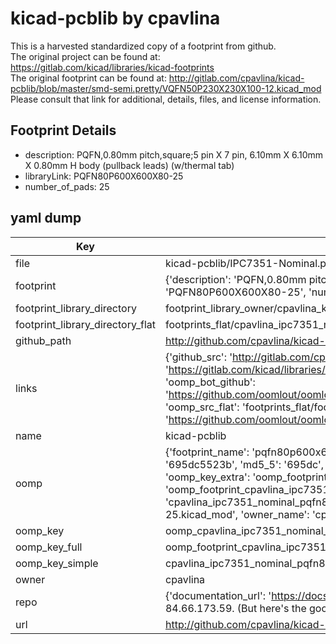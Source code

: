 # kicad-pcblib by cpavlina  
This is a harvested standardized copy of a footprint from github.  
The original project can be found at:  
https://gitlab.com/kicad/libraries/kicad-footprints  
The original footprint can be found at:
http://gitlab.com/cpavlina/kicad-pcblib/blob/master/smd-semi.pretty/VQFN50P230X230X100-12.kicad_mod
Please consult that link for additional, details, files, and license information.  
## Footprint Details
* description: PQFN,0.80mm pitch,square;5 pin X 7 pin, 6.10mm X 6.10mm X 0.80mm H body (pullback leads) (w/thermal tab)  
* libraryLink: PQFN80P600X600X80-25  
* number_of_pads: 25  
## yaml dump  
| Key | Value |  
| --- | --- |  
| file | kicad-pcblib/IPC7351-Nominal.pretty/PQFN80P600X600X80-25.kicad_mod |  
| footprint | {'description': 'PQFN,0.80mm pitch,square;5 pin X 7 pin, 6.10mm X 6.10mm X 0.80mm H body (pullback leads) (w/thermal tab)', 'libraryLink': 'PQFN80P600X600X80-25', 'number_of_pads': 25} |  
| footprint_library_directory | footprint_library_owner/cpavlina_kicad-pcblib |  
| footprint_library_directory_flat | footprints_flat/cpavlina_ipc7351_nominal_pqfn80p600x600x80_25/working |  
| github_path | http://github.com/cpavlina/kicad-pcblib/blob/master/IPC7351-Nominal.pretty/PQFN80P600X600X80-25.kicad_mod |  
| links | {'github_src': 'http://gitlab.com/cpavlina/kicad-pcblib/blob/master/smd-semi.pretty/VQFN50P230X230X100-12.kicad_mod', 'github_src_repo': 'https://gitlab.com/kicad/libraries/kicad-footprints', 'oomp_bot': 'footprints/cpavlina_ipc7351_nominal_pqfn80p600x600x80_25/working', 'oomp_bot_github': 'https://github.com/oomlout/oomlout_oomp_footprint_bot/tree/main/footprints/cpavlina_ipc7351_nominal_pqfn80p600x600x80_25/working', 'oomp_src_flat': 'footprints_flat/footprints_flat/cpavlina_ipc7351_nominal_pqfn80p600x600x80_25/working', 'oomp_src_flat_github': 'https://github.com/oomlout/oomlout_oomp_footprint_src/tree/main/footprints_flat/cpavlina_ipc7351_nominal_pqfn80p600x600x80_25/working'} |  
| name | kicad-pcblib |  
| oomp | {'footprint_name': 'pqfn80p600x600x80_25', 'library_name': 'ipc7351_nominal', 'md5': '695dc5523beff7b652c2e967b3973977', 'md5_10': '695dc5523b', 'md5_5': '695dc', 'md5_6': '695dc5', 'oomp_key': 'oomp_cpavlina_ipc7351_nominal_pqfn80p600x600x80_25', 'oomp_key_extra': 'oomp_footprint_cpavlina_ipc7351_nominal_pqfn80p600x600x80_25', 'oomp_key_full': 'oomp_footprint_cpavlina_ipc7351_nominal_pqfn80p600x600x80_25_695dc5', 'oomp_key_simple': 'cpavlina_ipc7351_nominal_pqfn80p600x600x80_25', 'original_filename': 'kicad-pcblib/IPC7351-Nominal.pretty/PQFN80P600X600X80-25.kicad_mod', 'owner_name': 'cpavlina'} |  
| oomp_key | oomp_cpavlina_ipc7351_nominal_pqfn80p600x600x80_25 |  
| oomp_key_full | oomp_footprint_cpavlina_ipc7351_nominal_pqfn80p600x600x80_25 |  
| oomp_key_simple | cpavlina_ipc7351_nominal_pqfn80p600x600x80_25 |  
| owner | cpavlina |  
| repo | {'documentation_url': 'https://docs.github.com/rest/overview/resources-in-the-rest-api#rate-limiting', 'message': "API rate limit exceeded for 84.66.173.59. (But here's the good news: Authenticated requests get a higher rate limit. Check out the documentation for more details.)"} |  
| url | http://github.com/cpavlina/kicad-pcblib |  


